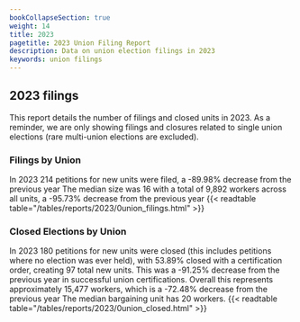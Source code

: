```yaml
---
bookCollapseSection: true
weight: 14
title: 2023
pagetitle: 2023 Union Filing Report
description: Data on union election filings in 2023
keywords: union filings
---
```


## 2023 filings

This report details the number of filings and closed units in 2023. As a reminder, we are only showing filings and closures related to single union elections (rare multi-union elections are excluded).

### Filings by Union
In 2023 214 petitions for new units were filed, a -89.98% decrease from the previous year The median size was 16 with a total of 9,892 workers across all units, a -95.73% decrease from the previous year
{{< readtable table="/tables/reports/2023/0union_filings.html" >}}

### Closed Elections by Union
In 2023 180 petitions for new units were closed (this includes petitions where no election was ever held), with 53.89% closed with a certification order, creating 97 total new units. This was a -91.25% decrease from the previous year in successful union certifications. Overall this represents approximately 15,477 workers, which is a -72.48% decrease from the previous year The median bargaining unit has 20 workers.
{{< readtable table="/tables/reports/2023/0union_closed.html" >}}
